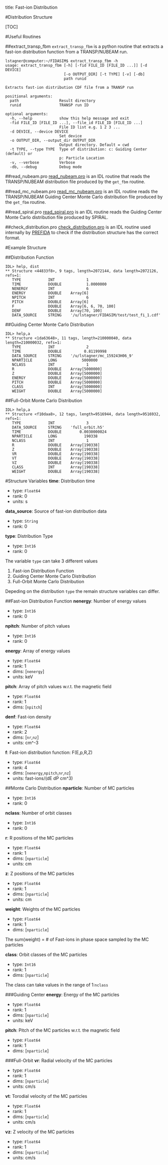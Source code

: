 title: Fast-ion Distribution

#Distribution Structure

[TOC]

#Useful Routines

##extract_transp_fbm
`extract_transp_fbm` is a python routine that extracts a fast-ion distribution function from a TRANSP/NUBEAM run.
```
lstagner@computer:~/FIDASIM$ extract_transp_fbm -h
usage: extract_transp_fbm [-h] [-fid FILE_ID [FILE_ID ...]] [-d DEVICE]
                          [-o OUTPUT_DIR] [-t TYPE] [-v] [-db]
                          path runid

Extracts fast-ion distribution CDF file from a TRANSP run

positional arguments:
  path                  Result directory
  runid                 TRANSP run ID

optional arguments:
  -h, --help            show this help message and exit
  -fid FILE_ID [FILE_ID ...], --file_id FILE_ID [FILE_ID ...]
                        File ID list e.g. 1 2 3 ...
  -d DEVICE, --device DEVICE
                        Set device
  -o OUTPUT_DIR, --output_dir OUTPUT_DIR
                        Output directory. Default = cwd
  -t TYPE, --type TYPE  Type of distribution: c: Guiding Center (default) or
                        p: Particle Location
  -v, --verbose         Verbose
  -db, --debug          Debug mode
```

##read_nubeam.pro
[read_nubeam.pro](|url|/sourcefile/read_nubeam.pro.html) is an IDL routine that reads the TRANSP/NUBEAM distribution file produced by the `get_fbm` routine.

##read_mc_nubeam.pro
[read_mc_nubeam.pro](|url|/sourcefile/read_mc_nubeam.pro.html) is an IDL routine reads the TRANSP/NUBEAM Guiding Center Monte Carlo distribution file produced by the `get_fbm` routine.

##read_spiral.pro
[read_spiral.pro](|url|/sourcefile/read_spiral.pro.html) is an IDL routine reads the Guiding Center Monte Carlo distribution file produced by SPIRAL.

##check_distribution.pro
[check_distribution.pro](|url|/sourcefile/check_distribution.pro.html) is an IDL routine used internally by [PREFIDA](|url|/sourcefile/prefida.pro.html) to check if the distribution structure has the correct format.

#Example Structure

##Distribution Function
```
IDL> help, dist
** Structure <44833f8>, 9 tags, length=2072144, data length=2072126, refs=1:
   TYPE            INT              1
   TIME            DOUBLE           1.0000000
   NENERGY         INT              6
   ENERGY          DOUBLE    Array[6]
   NPITCH          INT              6
   PITCH           DOUBLE    Array[6]
   F               DOUBLE    Array[6, 6, 70, 100]
   DENF            DOUBLE    Array[70, 100]
   DATA_SOURCE     STRING    '/u/lstagner/FIDASIM/test/test_fi_1.cdf'
```
##Guiding Center Monte Carlo Distribution
```
IDL> help,a
** Structure <1da63648>, 11 tags, length=210000040, data length=210000032, refs=1:
   TYPE            INT              2
   TIME            DOUBLE          0.81199998
   DATA_SOURCE     STRING    '/u/lstagner/mc_159243H06_9'
   NPARTICLE       LONG           5000000
   NCLASS          INT              1
   R               DOUBLE    Array[5000000]
   Z               DOUBLE    Array[5000000]
   ENERGY          DOUBLE    Array[5000000]
   PITCH           DOUBLE    Array[5000000]
   CLASS           INT       Array[5000000]
   WEIGHT          DOUBLE    Array[5000000]
```

##Full-Orbit Monte Carlo Distribution
```
IDL> help,a
** Structure <f10daa8>, 12 tags, length=9516944, data length=9516932, refs=1:
   TYPE            INT              3
   DATA_SOURCE     STRING    'full_orbit.h5'
   TIME            DOUBLE        0.0030000024
   NPARTICLE       LONG            190338
   NCLASS          INT              1
   R               DOUBLE    Array[190338]
   Z               DOUBLE    Array[190338]
   VR              DOUBLE    Array[190338]
   VT              DOUBLE    Array[190338]
   VZ              DOUBLE    Array[190338]
   CLASS           INT       Array[190338]
   WEIGHT          DOUBLE    Array[190338]
```

#Structure Variables
**time**: Distribution time

* type: `Float64`
* rank: 0
* units: s

**data_source**: Source of fast-ion distribution data

* type: `String`
* rank: 0

**type**: Distribution Type

* type: `Int16`
* rank: 0

The variable `type` can take 3 different values

1. Fast-ion Distribution Function
2. Guiding Center Monte Carlo Distribution
3. Full-Orbit Monte Carlo Distribution

Depeding on the distribution `type` the remain structure variables can differ.

##Fast-ion Distribution Function
**nenergy**: Number of energy values

* type: `Int16`
* rank: 0

**npitch**: Number of pitch values

* type: `Int16`
* rank: 0

**energy**: Array of energy values

* type: `Float64`
* rank: 1
* dims: [`nenergy`]
* units: keV

**pitch**: Array of pitch values w.r.t. the magnetic field

* type: `Float64`
* rank: 1
* dims: [`npitch`]

**denf**: Fast-ion density

* type: `Float64`
* rank: 2
* dims: [`nr`,`nz`]
* units: cm^-3

**f**: Fast-ion distribution function: F(E,p,R,Z)

* type: `Float64`
* rank: 4
* dims: [`nenergy`,`npitch`,`nr`,`nz`]
* units: fast-ions/(dE dP cm^3)

##Monte Carlo Distribution
**nparticle**: Number of MC particles

* type: `Int16`
* rank: 0

**nclass**: Number of orbit classes

* type: `Int16`
* rank: 0

**r**: R positions of the MC particles

* type: `Float64`
* rank: 1
* dims: [`nparticle`]
* units: cm

**z**: Z positions of the MC particles

* type: `Float64`
* rank: 1
* dims: [`nparticle`]
* units: cm

**weight**: Weights of the MC particles

* type: `Float64`
* rank: 1
* dims: [`nparticle`]

The sum(weight) = # of Fast-ions in phase space sampled by the MC particles

**class**: Orbit classes of the MC particles

* type: `Int16`
* rank: 1
* dims: [`nparticle`]

The class can take values in the range of 1:`nclass`

###Guiding Center
**energy**: Energy of the MC particles

* type: `Float64`
* rank: 1
* dims: [`nparticle`]
* units: keV

**pitch**: Pitch of the MC particles w.r.t. the magnetic field

* type: `Float64`
* rank: 1
* dims: [`nparticle`]

###Full-Orbit
**vr**: Radial velocity of the MC particles

* type: `Float64`
* rank: 1
* dims: [`nparticle`]
* units: cm/s

**vt**: Torodial velocity of the MC particles

* type: `Float64`
* rank: 1
* dims: [`nparticle`]
* units: cm/s

**vz**: Z velocity of the MC particles

* type: `Float64`
* rank: 1
* dims: [`nparticle`]
* units: cm/s

